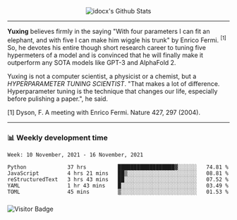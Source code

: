 <div align="center">
    <img align="center" src="https://github-readme-stats.vercel.app/api?username=idocx&show_icons=true&count_private=true&hide_border=true" alt="idocx's Github Stats"></img>
</div>

---

**Yuxing** believes firmly in the saying "With four parameters I can fit an elephant, and with five I can make him wiggle his trunk" by Enrico Fermi. <sup>[1]</sup> So, he devotes his entire though short research career to tuning five hypermeters of a model and is convinced that he will finally make it outperform any SOTA models like GPT-3 and AlphaFold 2.

Yuxing is not a computer scientist, a physicist or a chemist, but a *HYPERPARAMETER TUNING SCIENTIST*. "That makes a lot of difference. Hyperparameter tuning is the technique that changes our life, especially before pulishing a paper.", he said.

[1] Dyson, F. A meeting with Enrico Fermi. Nature 427, 297 (2004).


---

### 📊 Weekly development time
<!--START_SECTION:waka-->
```text
Week: 10 November, 2021 - 16 November, 2021

Python             37 hrs          ██████████████████▓░░░░░░   74.81 % 
JavaScript         4 hrs 21 mins   ██▒░░░░░░░░░░░░░░░░░░░░░░   08.81 % 
reStructuredText   3 hrs 43 mins   ██░░░░░░░░░░░░░░░░░░░░░░░   07.52 % 
YAML               1 hr 43 mins    █░░░░░░░░░░░░░░░░░░░░░░░░   03.49 % 
TOML               45 mins         ▒░░░░░░░░░░░░░░░░░░░░░░░░   01.53 % 
```
<!--END_SECTION:waka-->

### 

![Visitor Badge](https://visitor-badge.laobi.icu/badge?page_id=idocx.idocx)